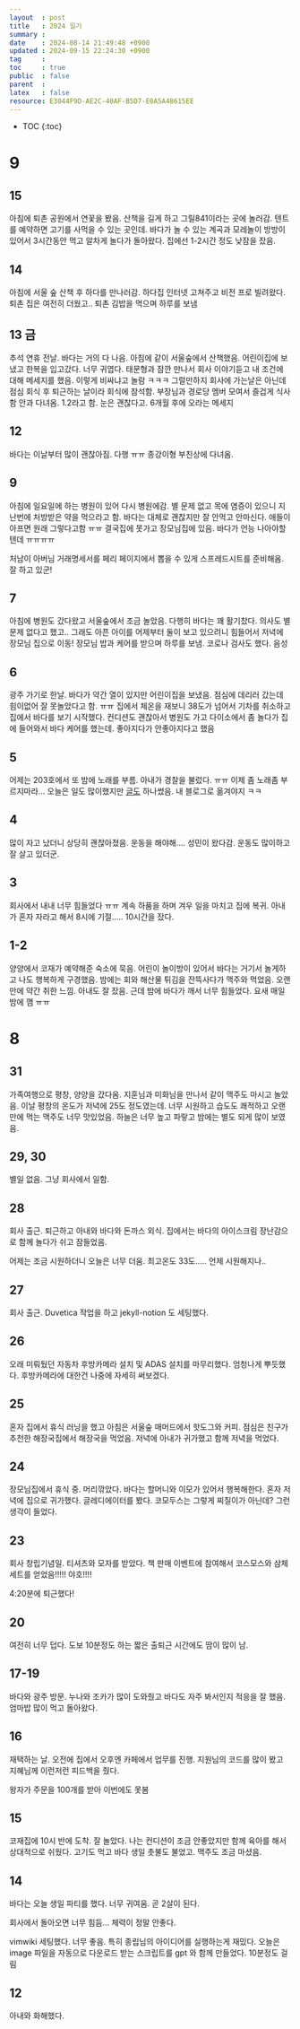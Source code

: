 ```yaml
---
layout  : post
title   : 2024 일기
summary : 
date    : 2024-08-14 21:49:48 +0900
updated : 2024-09-15 22:24:30 +0900
tag     : 
toc     : true
public  : false
parent  : 
latex   : false
resource: E3044F9D-AE2C-40AF-B5D7-E0A5A48615EE
---
```

* TOC
{:toc}

# 9

## 15
아침에 퇴촌 공원에서 연꽃을 봤음. 산책을 길게 하고 그릴841이라는 곳에 놀러감. 텐트를 예약하면 고기를 사먹을 수 있는 곳인데. 바다가 놀 수 있는 계곡과 모레놀이 방방이 있어서 3시간동안 먹고 알차게 놀다가 돌아왔다. 집에선 1-2시간 정도 낮잠을 잤음.

## 14
아침에 서울 숲 산책 후 하다를 만나러감. 하다집 인터넷 고쳐주고 비전 프로 빌려왔다. 퇴촌 집은 여전히 더웠고.. 퇴촌 김밥을 먹으며 하루를 보냄

## 13 금
추석 연휴 전날. 바다는 거의 다 나음. 아침에 같이 서울숲에서 산책했음. 어린이집에 보냈고 한복을 입고갔다. 너무 귀엽다. 태문형과 잠깐 만나서 회사 이야기듣고 내 조건에 대해 메세지를 했음. 이렇게 비싸냐고 놀람 ㅋㅋㅋ 그럴만하지
회사에 가는날은 아닌데 점심 회식 후 퇴근하는 날이라 회식에 참석함. 부장님과 경로당 멤버 모여서 즐겁게 식사함
안과 다녀옴. 1.2라고 함. 눈은 괜찮다고. 6개월 후에 오라는 메세지


## 12
바다는 이날부터 많이 괜찮아짐. 다행 ㅠㅠ
종강이형 부친상에 다녀옴.

## 9
아침에 일요일에 하는 병원이 있어 다시 병원에감. 별 문제 없고 목에 염증이 있으니 지난번에 처방받은 약을 먹으라고 함. 바다는 대체로 괜찮지만 잘 안먹고 안마신다. 애들이 아프면 원래 그렇다고함 ㅠㅠ 결국집에 못가고 장모님집에 있음. 바다가 언능 나아야할텐데 ㅠㅠㅠㅠ

처남이 아버님 거래명세서를 페리 페이지에서 뽑을 수 있게 스프레드시트를 준비해옴. 잘 하고 있군!

## 7
아침에 병원도 갔다왔고 서울숲에서 조금 놀았음. 다행히 바다는 꽤 활기찼다. 의사도 별 문제 없다고 했고.. 그래도 아픈 아이를 어제부터 둘이 보고 있으려니 힘들어서 저녁에 장모님 집으로 이동! 장모님 밥과 케어를 받으며 하루를 보냄. 코로나 검사도 했다. 음성

## 6
광주 가기로 한날. 바다가 약간 열이 있지만 어린이집을 보냈음. 점심에 데리러 갔는데 힘이없어 잘 못놀았다고 함. ㅠㅠ 집에서 체온을 재보니 38도가 넘어서 기차를 취소하고 집에서 바다를 보기 시작했다. 컨디션도 괜찮아서 병원도 가고 다이소에서 좀 놀다가 집에 들어와서 바다 케어를 했는데. 좋아지다가 안좋아지다고 했음

## 5
어제는 203호에서 또 밤에 노래를 부름. 아내가 경찰을 불렀다. ㅠㅠ 이제 좀 노래좀 부르지마라... 오늘은 일도 많이했지만 [글도](https://wp-tech.fnf.co.kr/2024/08/29/spring-data-source) 하나썼음. 내 블로그로 옮겨야지 ㅋㅋ

## 4
많이 자고 났더니 상당히 괜찮아졌음. 운동을 해야해.... 성민이 왔다감. 운동도 많이하고 잘 살고 있더군.

## 3
회사에서 내내 너무 힘들었다 ㅠㅠ 계속 하품을 하며 겨우 일을 마치고 집에 복귀. 아내가 혼자 자라고 해서 8시에 기절..... 10시간을 잤다.

## 1-2
양양에서 코재가 예약해준 숙소에 묵음. 어린이 놀이방이 있어서 바다는 거기서 놀게하고 나도 행복하게 구경했음. 밤에는 회와 해산물 튀김을 잔뜩사다가 맥주와 먹었음. 오랜만에 약간 취한 느낌. 아내도 잘 잤음. 근데 밤에 바다가 깨서 너무 힘들었다. 요새 매일 밤에 깸 ㅠㅠ

# 8
## 31
가족여행으로 평창, 양양을 갔다옴. 지훈님과 미화님을 만나서 같이 맥주도 마시고 놀았음. 이날 평창의 온도가 저녁에 25도 정도였는데. 너무 시원하고 습도도 쾌적하고 오랜만에 먹는 맥주도 너무 맛있었음. 하늘은 너무 높고 파랗고 밤에는 별도 되게 많이 보였음.

## 29, 30
별일 없음. 그냥 회사에서 일함.

## 28
회사 출근. 퇴근하고 아내와 바다와 돈까스 외식. 집에서는 바다의 아이스크림 장난감으로 함께 놀다가 쉬고 잠들었음. 

어제는 조금 시원하더니 오늘은 너무 더움. 최고온도 33도..... 언제 시원해지나..

## 27
회사 출근. Duvetica 작업을 하고 jekyll-notion 도 세팅했다. 

## 26
오래 미뤄뒀던 자동차 후방카메라 설치 및 ADAS 설치를 마무리했다. 엄청나게 뿌듯했다. 후방카메라에 대한건 나중에 자세히 써보겠다.

## 25
혼자 집에서 휴식 러닝을 했고 아침은 서울숲 매머드에서 핫도그와 커피. 점심은 친구가 추천한 해장국집에서 해장국을 먹었음. 저녁에 아내가 귀가했고 함께 저녁을 먹었다. 

## 24
장모님집에서 휴식 중. 머리깎았다. 바다는 할머니와 이모가 있어서 행복해한다. 혼자 저녁에 집으로 귀가했다. 글레디에이터를 봤다. 코모두스는 그렇게 찌질이가 아닌데? 그런 생각이 들었다.

## 23
회사 창립기념일. 티셔츠와 모자를 받았다. 책 판매 이벤트에 참여해서 코스모스와 삼체세트를 얻었음!!!!! 야호!!!!

4:20분에 퇴근했다!

## 20
여전히 너무 덥다. 도보 10분정도 하는 짧은 출퇴근 시간에도 땀이 많이 남.

## 17-19
바다와 광주 방문. 누나와 조카가 많이 도와줬고 바다도 자주 봐서인지 적응을 잘 했음. 엄마밥 많이 먹고 돌아왔다.

## 16
재택하는 날. 오전에 집에서 오후엔 카페에서 업무를 진행. 지원님의 코드를 많이 봤고 지혜님께 이런저런 피드백을 줬다.

왕자가 주문을 100개를 받아 이번에도 못봄 

## 15
코재집에 10시 반에 도착. 잘 놀았다. 나는 컨디션이 조금 안좋았지만 함께 육아를 해서 상대적으로 쉬웠다.
고기도 먹고 바다 생일 촛불도 불었고. 맥주도 조금 마셨음. 

## 14
바다는 오늘 생일 파티를 했다. 너무 귀여움. 곧 2살이 된다.

회사에서 돌아오면 너무 힘듬... 체력이 정말 안좋다.

vimwiki 세팅했다. 너무 좋음. 특히 종립님의 아이디어를 실행하는게 재밌다. 오늘은 image 파일을 자동으로 다운로드 받는 스크립트를 gpt 와 함께 만들었다. 10분정도 걸림

## 12
아내와 화해했다.
